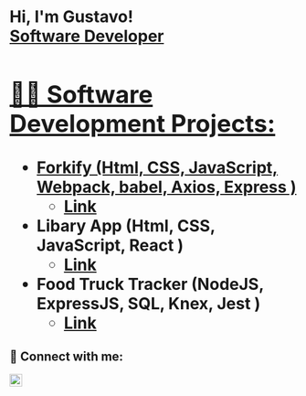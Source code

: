 <h1>Hi, I'm Gustavo! <br/><a href="https://github.com/gustavo-yepez">Software Developer</a> <a href="https://www.linkedin.com/in/gustavo-yepez/">

<h2>👨‍💻 Software Development Projects:</h2>

- <b>Forkify (Html, CSS, JavaScript, Webpack, babel, Axios, Express )</b>
  - [Link](https://recipeapp-forkify.netlify.app/)
- <b> Libary App (Html, CSS, JavaScript, React )</b>
  - [Link](http://mylibaryapp.herokuapp.com/)
- <b>Food Truck Tracker (NodeJS, ExpressJS, SQL, Knex, Jest )</b>
  - [Link ](https://food-truck-delta.vercel.app/)

<h2> 🤳 Connect with me:</h2>

[<img align="left" alt="GustavoYepez | LinkedIn" width="22px" src="https://cdn.jsdelivr.net/npm/simple-icons@v3/icons/linkedin.svg" />][linkedin]


[linkedin]: https://www.linkedin.com/in/gustavo-yepez/
